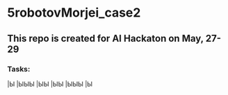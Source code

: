 # 5robotovMorjei_case2

## This repo is created for AI Hackaton on May, 27-29

### Tasks:

|Ы    |ЫЫЫ
|ЫЫ   |ЫЫ
|ЫЫЫ  |Ы
